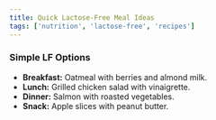 ```yaml
---
title: Quick Lactose-Free Meal Ideas
tags: ['nutrition', 'lactose-free', 'recipes']
---
```


### Simple LF Options

*   **Breakfast:** Oatmeal with berries and almond milk.
*   **Lunch:** Grilled chicken salad with vinaigrette.
*   **Dinner:** Salmon with roasted vegetables.
*   **Snack:** Apple slices with peanut butter. 